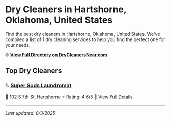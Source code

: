 # Dry Cleaners in Hartshorne, Oklahoma, United States

Find the best dry cleaners in Hartshorne, Oklahoma, United States. We've compiled a list of 1 dry cleaning services to help you find the perfect one for your needs.

🌐 **[View Full Directory on DryCleanersNear.com](https://drycleanersnear.com/city/US/Oklahoma/Hartshorne)**

## Top Dry Cleaners

### 1. [Super Suds Laundromat](https://drycleanersnear.com/dryCleaner/687464a8fe965d416471ee5a/super-suds-laundromat)
📍 102 S 7th St, Hartshorne
⭐ Rating: 4.6/5
🔗 [View Full Details](https://drycleanersnear.com/dryCleaner/687464a8fe965d416471ee5a/super-suds-laundromat)


---

*Last updated: 8/3/2025*
